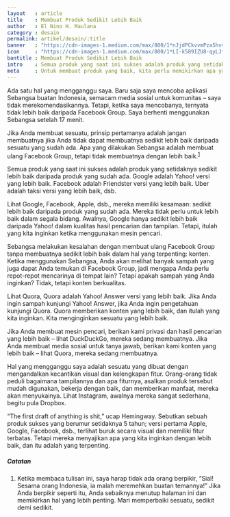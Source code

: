 ```yaml
---
layout   : article
title    : Membuat Produk Sedikit Lebih Baik
author   : El Nino H. Maulana
category : desain
permalink: artikel/desain/:title
banner   : "https://cdn-images-1.medium.com/max/800/1*nJjdPCkvvmPza5hvvyiiCw.png"
icon     : "https://cdn-images-1.medium.com/max/800/1*LI-k589IZU8-qyLJfn9ccg.png"
bantitle : Membuat Produk Sedikit Lebih Baik
intro    : Semua produk yang saat ini sukses adalah produk yang setidaknya sedikit lebih baik daripada produk yang sudah ada. Seperti, Google adalah Yahoo! versi yang lebih baik.
meta     : Untuk membuat produk yang baik, kita perlu memikirkan apa yang diperlukan orang lain. Mereka tidak peduli bagaimana tampilannya dan apa fiturnya, asalkan produk tersebut mudah digunakan, bekerja dengan baik, dan memberikan manfaat, mereka akan menyukainya.
---
```


Ada satu hal yang mengganggu saya. Baru saja saya mencoba aplikasi Sebangsa buatan Indonesia, semacam media sosial untuk komunitas – saya tidak merekomendasikannya. Tetapi, ketika saya mencobanya, ternyata tidak lebih baik daripada Facebook Group. Saya berhenti menggunakan Sebangsa setelah 17 menit.

Jika Anda membuat sesuatu, prinsip pertamanya adalah jangan membuatnya jika Anda tidak dapat membuatnya sedikit lebih baik daripada sesuatu yang sudah ada. Apa yang dilakukan Sebangsa adalah membuat ulang Facebook Group, tetapi tidak membuatnya dengan lebih baik.<sup><a href="#fn:1" title="Catatan Nr.1">1</a></sup>

Semua produk yang saat ini sukses adalah produk yang setidaknya sedikit lebih baik daripada produk yang sudah ada. Google adalah Yahoo! versi yang lebih baik. Facebook adalah Friendster versi yang lebih baik. Uber adalah taksi versi yang lebih baik, dsb.

Lihat Google, Facebook, Apple, dsb., mereka memiliki kesamaan: sedikit lebih baik daripada produk yang sudah ada. Mereka tidak perlu untuk lebih baik dalam segala bidang. Awalnya, Google hanya sedikit lebih baik daripada Yahoo! dalam kualitas hasil pencarian dan tampilan. Tetapi, itulah yang kita inginkan ketika menggunakan mesin pencari.

Sebangsa melakukan kesalahan dengan membuat ulang Facebook Group tanpa membuatnya sedikit lebih baik dalam hal yang terpenting: konten. Ketika menggunakan Sebangsa, Anda akan melihat banyak sampah yang juga dapat Anda temukan di Facebook Group, jadi mengapa Anda perlu repot-repot mencarinya di tempat lain? Tetapi apakah sampah yang Anda inginkan? Tidak, tetapi konten berkualitas.

Lihat Quora, Quora adalah Yahoo! Answer versi yang lebih baik. Jika Anda ingin sampah kunjungi Yahoo! Answer, jika Anda ingin pengetahuan kunjungi Quora. Quora memberikan konten yang lebih baik, dan itulah yang kita inginkan. Kita menginginkan sesuatu yang lebih baik.

Jika Anda membuat mesin pencari, berikan kami privasi dan hasil pencarian yang lebih baik – lihat DuckDuckGo, mereka sedang membuatnya. Jika Anda membuat media sosial untuk tanya jawab, berikan kami konten yang lebih baik – lihat Quora, mereka sedang membuatnya.

Hal yang mengganggu saya adalah sesuatu yang dibuat dengan mengandalkan kecantikan visual dan kelengkapan fitur. Orang-orang tidak peduli bagaimana tampilannya dan apa fiturnya, asalkan produk tersebut mudah digunakan, bekerja dengan baik, dan memberikan manfaat, mereka akan menyukainya. Lihat Instagram, awalnya mereka sangat sederhana, begitu pula Dropbox.

<p class="hanging-quote">&ldquo;The first draft of anything is shit,&rdquo; ucap Hemingway. Sebutkan sebuah produk sukses yang berumur setidaknya 5 tahun; versi pertama Apple, Google, Facebook, dsb., terlihat buruk secara visual dan memiliki fitur terbatas. Tetapi mereka menyajikan apa yang kita inginkan dengan lebih baik, dan itu adalah yang terpenting.</p>

##### Catatan

<ol>
    <li id="fn:1">
        Ketika membaca tulisan ini, saya harap tidak ada orang berpikir, &ldquo;Sial! Sesama orang Indonesia, ia malah meremehkan buatan temannya!&rdquo; Jika Anda berpikir seperti itu, Anda sebaiknya menutup halaman ini dan memikirkan hal yang lebih penting. Mari memperbaiki sesuatu, sedikit demi sedikit.
    </li>
</ol>
